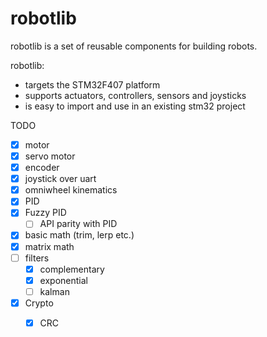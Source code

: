 # robotlib

robotlib is a set of reusable components for building robots. 

robotlib:
- targets the STM32F407 platform
- supports actuators, controllers, sensors and joysticks
- is easy to import and use in an existing stm32 project

TODO
- [x] motor
- [x] servo motor
- [x] encoder
- [x] joystick over uart
- [x] omniwheel kinematics
- [x] PID
- [x] Fuzzy PID 
  - [ ] API parity with PID
- [x] basic math (trim, lerp etc.)
- [x] matrix math
- [ ] filters
  - [x] complementary
  - [x] exponential
  - [ ] kalman
- [x] Crypto
  - [x] CRC

